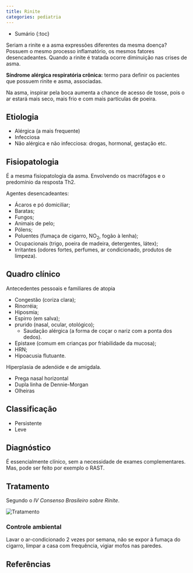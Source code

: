 ```yaml
---
title: Rinite
categories: pediatria
---
```


* Sumário
{:toc}


Seriam a rinite e a asma expressões diferentes da mesma doença? Possuem o mesmo processo inflamatório, os mesmos fatores desencadeantes. Quando a rinite é tratada ocorre diminuição nas crises de asma.

**Síndrome alérgica respiratória crônica:** termo para definir os pacientes que possuem rinite e asma, associadas.

Na asma, inspirar pela boca aumenta a chance de acesso de tosse, pois o ar estará mais seco, mais frio e com mais partículas de poeira.

## Etiologia

* Alérgica (a mais frequente)
* Infecciosa 
* Não alérgica e não infecciosa: drogas, hormonal, gestação etc.

## Fisiopatologia

É a mesma fisiopatologia da asma. Envolvendo os macrófagos e o predomínio da resposta Th2.

Agentes desencadeantes:

* Ácaros e pó domiciliar;
* Baratas;
* Fungos;
* Animais de pelo;
* Pólens;
* Poluentes (fumaça de cigarro, NO<sub>2</sub>, fogão à lenha);
* Ocupacionais (trigo, poeira de madeira, detergentes, látex);
* Irritantes (odores fortes, perfumes, ar condicionado, produtos de limpeza).

## Quadro clínico

Antecedentes pessoais e familiares de atopia

* Congestão (coriza clara);
* Rinorréia;
* Hiposmia;
* Espirro (em salva);
* prurido (nasal, ocular, otológico);
  * Saudação alérgica (a forma de coçar o nariz com a ponta dos dedos).
* Epistaxe (comum em crianças por friabilidade da mucosa);
* HRN;
* Hipoacusia flutuante.

Hiperplasia de adenóide e de amigdala.

* Prega nasal horizontal
* Dupla linha de Dennie-Morgan
* Olheiras

## Classificação

* Persistente
* Leve

## Diagnóstico

É essencialmente clínico, sem a necessidade de exames complementares. Mas, pode ser feito por exemplo o RAST.


## Tratamento

Segundo o *IV Consenso Brasileiro sobre Rinite*.

![Tratamento](/assets/imagens/pneumologia/808-8694-bjorl-84-01-0003-gf01-pt.jpg)

### Controle ambiental

Lavar o ar-condicionado 2 vezes por semana, não se expor à fumaça do cigarro, limpar a casa com frequência, vigiar mofos nas paredes.



## Referências

[^Sakano]: Sakano Eulalia, Sarinho Emanuel S.C., Cruz Alvaro A., Pastorino Antonio C., Tamashiro Edwin, Kuschnir Fábio et al . IV Consenso Brasileiro sobre Rinite - atualização em rinite alérgica,. Braz. j. otorhinolaryngol.  [Internet]. 2018  Jan [cited  2019  Dec  06] ;  84( 1 ): 3-14. Available from: http://www.scielo.br/scielo.php?script=sci_arttext&pid=S1808-86942018000100003&lng=en.  http://dx.doi.org/10.1016/j.bjorl.2017.10.006.